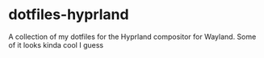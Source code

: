 # dotfiles-hyprland
A collection of my dotfiles for the Hyprland compositor for Wayland. Some of it looks kinda cool I guess

